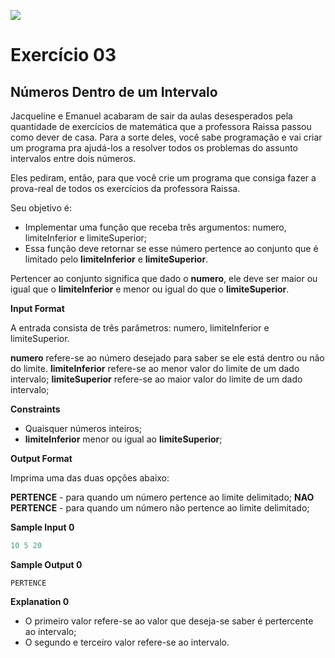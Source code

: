 ![](https://i.imgur.com/xG74tOh.png)

# Exercício 03

## Números Dentro de um Intervalo

Jacqueline e Emanuel acabaram de sair da aulas desesperados pela quantidade de exercícios de matemática que a professora Raissa passou como dever de casa. Para a sorte deles, você sabe programação e vai criar um programa pra ajudá-los a resolver todos os problemas do assunto intervalos entre dois números.

Eles pediram, então, para que você crie um programa que consiga fazer a prova-real de todos os exercícios da professora Raissa.

Seu objetivo é:

- Implementar uma função que receba três argumentos: numero, limiteInferior e limiteSuperior;
- Essa função deve retornar se esse número pertence ao conjunto que é limitado pelo **limiteInferior** e **limiteSuperior**.

Pertencer ao conjunto significa que dado o **numero**, ele deve ser maior ou igual que o **limiteInferior** e menor ou igual do que o **limiteSuperior**.

**Input Format**

A entrada consista de três parâmetros: numero, limiteInferior e limiteSuperior.

**numero** refere-se ao número desejado para saber se ele está dentro ou não do limite. **limiteInferior** refere-se ao menor valor do limite de um dado intervalo; **limiteSuperior** refere-se ao maior valor do limite de um dado intervalo;

**Constraints**

- Quaisquer números inteiros;
- **limiteInferior** menor ou igual ao **limiteSuperior**;

**Output Format**

Imprima uma das duas opções abaixo:

**PERTENCE** - para quando um número pertence ao limite delimitado;
**NAO PERTENCE** - para quando um número não pertence ao limite delimitado;

**Sample Input 0**
```javascript
10 5 20
```

**Sample Output 0**
```
PERTENCE
```

**Explanation 0**

- O primeiro valor refere-se ao valor que deseja-se saber é pertercente ao intervalo;
- O segundo e terceiro valor refere-se ao intervalo.